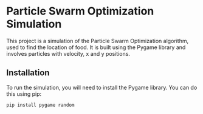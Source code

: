 # Particle Swarm Optimization Simulation

This project is a simulation of the Particle Swarm Optimization algorithm, used to find the location of food. It is built using the Pygame library and involves particles with velocity, x and y positions.

## Installation

To run the simulation, you will need to install the Pygame library. You can do this using pip:

```
pip install pygame random
```
